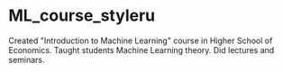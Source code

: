 # ML_course_styleru
Created "Introduction to Machine Learning" course in Higher School of Economics. Taught students Machine Learning theory. Did lectures and seminars.
